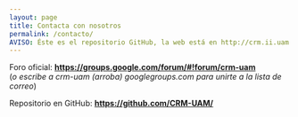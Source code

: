 ```yaml
---
layout: page
title: Contacta con nosotros
permalink: /contacto/
AVISO: Éste es el repositorio GitHub, la web está en http://crm.ii.uam.es/
---
```



Foro oficial: **<https://groups.google.com/forum/#!forum/crm-uam>**  
(*o escribe a crm-uam (arroba) googlegroups.com para unirte a la lista de correo*)  

Repositorio en GitHub: **<https://github.com/CRM-UAM/>**  


